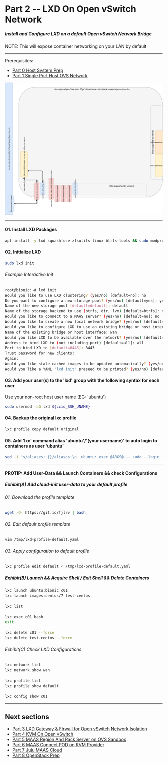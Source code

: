 # Part 2 -- LXD On Open vSwitch Network
##### Install and Configure LXD on a default Open vSwitch Network Bridge
NOTE: This will expose container networking on your LAN by default    

-------
Prerequisites:
- [Part 0 Host System Prep]
- [Part 1 Single Port Host OVS Network]

![CCIO_Hypervisor - LXD On OpenvSwitch](web/drawio/lxd-on-openvswitch.svg)

-------
#### 01. Install LXD Packages
````sh
apt install -y lxd squashfuse zfsutils-linux btrfs-tools && sudo modprobe zfs
````

#### 02. Initialize LXD
````sh
sudo lxd init
````
###### Example Interactive Init
````sh
root@bionic:~# lxd init
Would you like to use LXD clustering? (yes/no) [default=no]: no
Do you want to configure a new storage pool? (yes/no) [default=yes]: yes
Name of the new storage pool [default=default]: default
Name of the storage backend to use (btrfs, dir, lvm) [default=btrfs]: dir
Would you like to connect to a MAAS server? (yes/no) [default=no]: no
Would you like to create a new local network bridge? (yes/no) [default=yes]: no
Would you like to configure LXD to use an existing bridge or host interface?(yes/no) [default=no]: yes
Name of the existing bridge or host interface: wan
Would you like LXD to be available over the network? (yes/no) [default=no]: yes
Address to bind LXD to (not including port) [default=all]: all
Port to bind LXD to [default=8443]: 8443
Trust password for new clients:
Again:
Would you like stale cached images to be updated automatically? (yes/no) [default=yes] yes
Would you like a YAML "lxd init" preseed to be printed? (yes/no) [default=no]: yes
````
#### 03. Add your user(s) to the 'lxd' group with the following syntax for each user
Use your non-root host user name (EG: 'ubuntu')
````sh
sudo usermod -aG lxd ${ccio_SSH_UNAME}
````
#### 04. Backup the original lxc profile
````sh
lxc profile copy default original
````
#### 05. Add 'lxc' command alias 'ubuntu'/'(your username)' to auto login to containers as user 'ubuntu'
````sh
sed -i 's/aliases: {}/aliases:\n  ubuntu: exec @ARGS@ -- sudo --login --user ubuntu/g' ~/.config/lxc/config.yml
````
-------
#### PROTIP: Add User-Data && Launch Containers && check Configurations
##### Exhibit(A) Add cloud-init user-data to your default profile
###### 01. Download the profile template
````sh
wget -O- https://git.io/fjlrv | bash
````
###### 02. Edit default profile template
````sh
vim /tmp/lxd-profile-default.yaml
````
###### 03. Apply configuration to default profile
````sh
lxc profile edit default < /tmp/lxd-profile-default.yaml
````
##### Exhibit(B) Launch && Acquire Shell / Exit Shell && Delete Containers
````sh
lxc launch ubuntu:bionic c01
lxc launch images:centos/7 test-centos

lxc list

lxc exec c01 bash
exit

lxc delete c01 --force
lxc delete test-centos --force
````
###### Exhibit(C) Check LXD Configurations
````sh
lxc network list
lxc network show wan

lxc profile list
lxc profile show default

lxc config show c01
````
-------
## Next sections
- [Part 3 LXD Gateway & Firwall for Open vSwitch Network Isolation]
- [Part 4 KVM On Open vSwitch]
- [Part 5 MAAS Region And Rack Server on OVS Sandbox]
- [Part 6 MAAS Connect POD on KVM Provider]
- [Part 7 Juju MAAS Cloud]
- [Part 8 OpenStack Prep]

<!-- Markdown link & img dfn's -->
[Part 0 Host System Prep]: ../0_Host_System_Prep
[Part 1 Single Port Host OVS Network]: ../1_Single_Port_Host-Open_vSwitch_Network_Configuration
[Part 2 LXD On Open vSwitch Network]: ../2_LXD-On-OVS
[Part 3 LXD Gateway & Firwall for Open vSwitch Network Isolation]: ../3_LXD_Network_Gateway
[Part 4 KVM On Open vSwitch]: ../4_KVM_On_Open_vSwitch
[Part 5 MAAS Region And Rack Server on OVS Sandbox]: ../5_MAAS-Rack_And_Region_Ctl-On-Open_vSwitch
[Part 6 MAAS Connect POD on KVM Provider]: ../6_MAAS-Connect_POD_KVM-Provider
[Part 7 Juju MAAS Cloud]: ../7_Juju_MAAS_Cloud
[Part 8 OpenStack Prep]: ../8_OpenStack_Deploy
